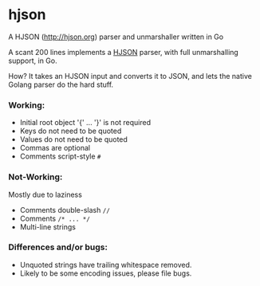 # hjson
A HJSON (http://hjson.org) parser and unmarshaller written in Go

A scant 200 lines implements a [HJSON](http://hjson.org) parser, with full unmarshalling
support, in Go.

How? It takes an HJSON input and converts it to JSON, and lets the
native Golang parser do the hard stuff.

### Working:

 * Initial root object '{' ... '}' is not required
 * Keys do not need to be quoted
 * Values do not need to be quoted
 * Commas are optional
 * Comments script-style `#`

### Not-Working:

Mostly due to laziness

 * Comments double-slash  `//`
 * Comments `/* ... */`
 * Multi-line strings

### Differences and/or bugs:

 * Unquoted strings have trailing whitespace removed.
 * Likely to be some encoding issues, please file bugs.